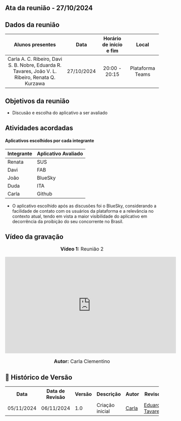 ## Ata da reunião - 27/10/2024

## Dados da reunião

|                                         Alunos presentes                                         |    Data    | Horário de inicio e fim |      Local       |
| :----------------------------------------------------------------------------------------------: | :--------: | :---------------------: | :--------------: |
| Carla A. C. Ribeiro, Davi S. B. Nobre, Eduarda R. Tavares, João V. L. Ribeiro, Renata Q. Kurzawa | 27/10/2024 |      20:00 - 20:15      | Plataforma Teams |

## Objetivos da reunião

- Discusão e escolha do aplicativo a ser avaliado

## Atividades acordadas

#### Aplicativos escolhidos por cada integrante 


| **Integrante** | **Aplicativo Avaliado** |
| -------------- | ----------------------- |
| Renata         | SUS                     |
| Davi           | FAB                     |
| João           | BlueSky                 |
| Duda           | ITA                     |
| Carla          | Github                  |


- O aplicativo escolhido após as discusões foi o BlueSky, considerando a facilidade de contato com os usuários da plataforma e a relevância no contexto atual, tendo em vista a maior visibilidade do aplicativo em decorrência da proibição do seu concorrente no Brasil.

## Vídeo da gravação

<div align="center">
<font size="3"><p style="text-align: center"><b>Vídeo 1:</b> Reunião 2</p></font>
    <iframe width="560" height="315" src="https://www.youtube.com/embed/fs-xdm9dMw8" frameborder="0" allow="accelerometer; autoplay; encrypted-media; gyroscope; picture-in-picture" allowfullscreen></iframe>
<font size="3"><p style="text-align: center"><b>Autor:</b> Carla Clementino</p></font>
</div>

## :round_pushpin: Histórico de Versão 

<div align="center">
    <table>
    <tr>
        <th>Data</th>
        <th>Data de Revisão</th>
        <th>Versão</th>
        <th>Descrição</th>
        <th>Autor</th>
        <th>Revisor</th>
    </tr>
    <tr>
        <td>05/11/2024</td>
        <td>06/11/2024</td>
        <td>1.0</td>
        <td>Criação inicial</td>
        <td><a href="https://github.com/ccarlaa">Carla</a></td>
        <td><a href="https://github.com/erteduarda">Eduarda Tavares</a></td>
    </tr>
    </table>
</div>
